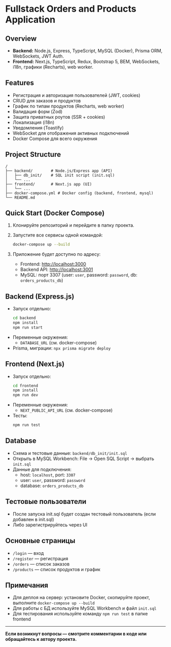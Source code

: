 # Fullstack Orders and Products Application

## Overview

- **Backend:** Node.js, Express, TypeScript, MySQL (Docker), Prisma ORM, WebSockets, JWT Auth.
- **Frontend:** Next.js, TypeScript, Redux, Bootstrap 5, BEM, WebSockets, i18n, графики (Recharts), web worker.

## Features

- Регистрация и авторизация пользователей (JWT, cookies)
- CRUD для заказов и продуктов
- График по типам продуктов (Recharts, web worker)
- Валидация форм (Zod)
- Защита приватных роутов (SSR + cookies)
- Локализация (i18n)
- Уведомления (Toastify)
- WebSocket для отображения активных подключений
- Docker Compose для всего окружения

## Project Structure

```
/
├── backend/        # Node.js/Express app (API)
│   ├── db_init/    # SQL init script (init.sql)
│   └── ...
├── frontend/       # Next.js app (UI)
│   └── ...
├── docker-compose.yml # Docker config (backend, frontend, mysql)
└── README.md
```

## Quick Start (Docker Compose)

1. Клонируйте репозиторий и перейдите в папку проекта.
2. Запустите все сервисы одной командой:

   ```bash
   docker-compose up --build
   ```

3. Приложение будет доступно по адресу:
   - Frontend: [http://localhost:3000](http://localhost:3000)
   - Backend API: [http://localhost:3001](http://localhost:3001)
   - MySQL: порт 3307 (user: `user`, password: `password`, db: `orders_products_db`)

## Backend (Express.js)

- Запуск отдельно:
  ```bash
  cd backend
  npm install
  npm run start
  ```
- Переменные окружения:
  - `DATABASE_URL` (см. docker-compose)
- Prisma, миграции: `npx prisma migrate deploy`

## Frontend (Next.js)

- Запуск отдельно:
  ```bash
  cd frontend
  npm install
  npm run dev
  ```
- Переменные окружения:
  - `NEXT_PUBLIC_API_URL` (см. docker-compose)
- Тесты:
  ```bash
  npm run test
  ```

## Database

- Схема и тестовые данные: `backend/db_init/init.sql`
- Открыть в MySQL Workbench: File → Open SQL Script → выбрать `init.sql`
- Данные для подключения:
  - host: `localhost`, port: `3307`
  - user: `user`, password: `password`
  - database: `orders_products_db`

## Тестовые пользователи

- После запуска init.sql будет создан тестовый пользователь (если добавлен в init.sql)
- Либо зарегистрируйтесь через UI

## Основные страницы

- `/login` — вход
- `/register` — регистрация
- `/orders` — список заказов
- `/products` — список продуктов и график

## Примечания

- Для деплоя на сервер: установите Docker, скопируйте проект, выполните `docker-compose up --build`
- Для работы с БД используйте MySQL Workbench и файл `init.sql`
- Для тестирования используйте команду `npm run test` в папке frontend

---

**Если возникнут вопросы — смотрите комментарии в коде или обращайтесь к автору проекта.**

